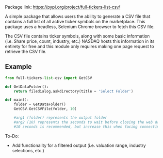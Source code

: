 Package link: https://pypi.org/project/full-tickers-list-csv/

A simple package that allows users the ability to generate a CSV file that contains a full list of all active ticker symbols on the marketplace. This package uses a headless, Selenium Chrome browser to fetch this CSV file.


The CSV file contains ticker symbols, along with some basic information (i.e. Share price, count, industry, etc.) NASDAQ hosts this information in its entirety for free and this module only requires making one page request to retrieve the CSV file.


## Example


```python
from full-tickers-list-csv import GetCSV

def GetDataFolder():
	return filedialog.askdirectory(title = 'Select Folder')

def main():
	folder = GetDataFolder()
	GetCSV.GetCSVFile(folder, 10)

	#arg1 (folder) represents the output folder
	#arg2 (10) represents the seconds to wait before closing the web driver.
	#10 seconds is recommended, but increase this when facing connectivity issues.

```



To-Do:

- Add functionality for a filtered output (i.e. valuation range, industry selections, etc.)
